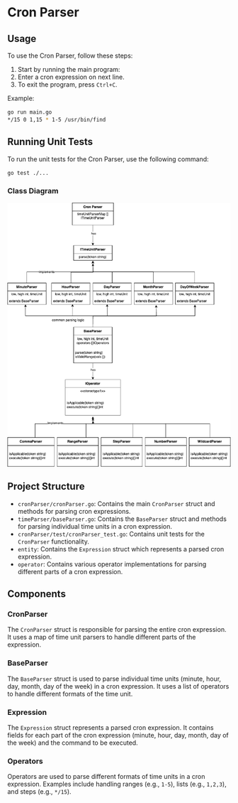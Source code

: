 # Cron Parser

## Usage
To use the Cron Parser, follow these steps:
1. Start by running the main program:
2. Enter a cron expression on next line.
3. To exit the program, press `Ctrl+C`.

Example:
```sh
go run main.go
*/15 0 1,15 * 1-5 /usr/bin/find
```

## Running Unit Tests

To run the unit tests for the Cron Parser, use the following command:

```sh
go test ./...
```

### Class Diagram
![Class Diagram](CronParser.drawio.png)

## Project Structure

- `cronParser/cronParser.go`: Contains the main `CronParser` struct and methods for parsing cron expressions.
- `timeParser/baseParser.go`: Contains the `BaseParser` struct and methods for parsing individual time units in a cron expression.
- `cronParser/test/cronParser_test.go`: Contains unit tests for the `CronParser` functionality.
- `entity`: Contains the `Expression` struct which represents a parsed cron expression.
- `operator`: Contains various operator implementations for parsing different parts of a cron expression.
## Components

### CronParser

The `CronParser` struct is responsible for parsing the entire cron expression. It uses a map of time unit parsers to handle different parts of the expression.

### BaseParser

The `BaseParser` struct is used to parse individual time units (minute, hour, day, month, day of the week) in a cron expression. It uses a list of operators to handle different formats of the time unit.

### Expression

The `Expression` struct represents a parsed cron expression. It contains fields for each part of the cron expression (minute, hour, day, month, day of the week) and the command to be executed.

### Operators

Operators are used to parse different formats of time units in a cron expression. Examples include handling ranges (e.g., `1-5`), lists (e.g., `1,2,3`), and steps (e.g., `*/15`).


